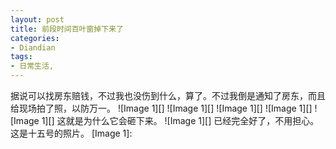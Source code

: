 ```yaml
---
layout: post
title: 前段时间百叶窗掉下来了
categories:
- Diandian
tags:
- 日常生活, 
---
```

据说可以找房东赔钱，不过我也没伤到什么，算了。不过我倒是通知了房东，而且给现场拍了照，以防万一。 !\[Image 1\]\[\] !\[Image 1\]\[\] !\[Image 1\]\[\] !\[Image 1\]\[\] !\[Image 1\]\[\] 这就是为什么它会砸下来。 !\[Image 1\]\[\] 已经完全好了，不用担心。这是十五号的照片。 \[Image 1\]: